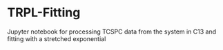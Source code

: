 # TRPL-Fitting
Jupyter notebook for processing TCSPC data from the system in C13 and fitting with a stretched exponential
